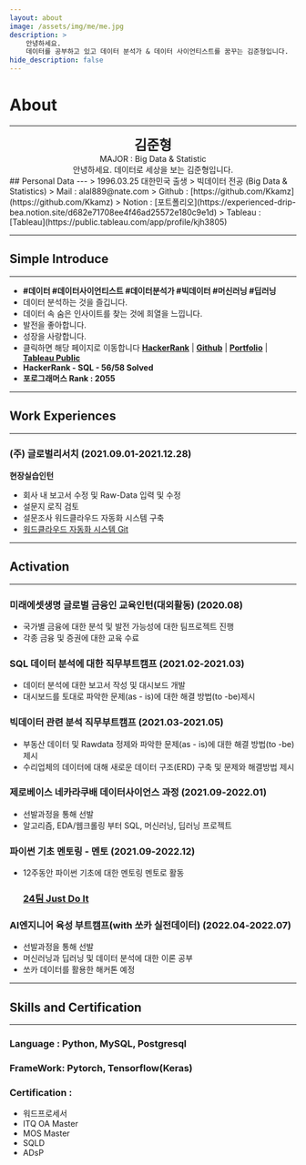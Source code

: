 ```yaml
---
layout: about
image: /assets/img/me/me.jpg
description: >
    안녕하세요.
    데이터를 공부하고 있고 데이터 분석가 & 데이터 사이언티스트를 꿈꾸는 김준형입니다.    
hide_description: false
---
```


# About
<!--author-->
***
<center>
<span style="font-size:170%;font-weight:bold"> 김준형  
</span>
</center>
<center>MAJOR : Big Data & Statistic</center>
<center>안녕하세요. 데이터로 세상을 보는 김준형입니다.</center>
## Personal Data
---
> 1996.03.25 대한민국 출생 
> 빅데이터 전공 (Big Data & Statistics)   
> Mail : alal889@nate.com  
> Github : [https://github.com/Kkamz](https://github.com/Kkamz)  
> Notion : [포트폴리오](https://experienced-drip-bea.notion.site/d682e71708ee4f46ad25572e180c9e1d)  
> Tableau : [Tableau](https://public.tableau.com/app/profile/kjh3805)  

---
## Simple Introduce
---
- **#데이터 #데이터사이언티스트 #데이터분석가 #빅데이터 #머신러닝 #딥러닝**  
- 데이터 분석하는 것을 즐깁니다.  
- 데이터 속 숨은 인사이트를 찾는 것에 희열을 느낍니다.  
- 발전을 좋아합니다.  
- 성장을 사랑합니다.  
- 클릭하면 해당 페이지로 이동합니다 [**HackerRank**](https://www.hackerrank.com/alal889) | **[Github](https://github.com/Kkamz)** | [**Portfolio**](https://www.notion.so/f159cbae3e414bc5abe37e03258aa3e1) | [**Tableau Public**](https://public.tableau.com/app/profile/kjh3805)  
- **HackerRank - SQL - 56/58 Solved**  
- **포로그래머스 Rank :  2055**  

---
## Work Experiences
---
### (주) 글로벌리서치 (2021.09.01-2021.12.28)
**현장실습인턴**
- 회사 내 보고서 수정 및 Raw-Data 입력 및 수정
- 설문지 로직 검토
- 설문조사 워드클라우드 자동화 시스템 구축
- [워드클라우드 자동화 시스템 Git](https://github.com/Kkamz/wordCloud.git)

---
## Activation
---
### 미래에셋생명 글로벌 금융인 교육인턴(대외활동) (2020.08)  
- 국가별 금융에 대한 분석 및 발전 가능성에 대한 팀프로젝트 진행  
- 각종 금융 및 증권에 대한 교육 수료  

### SQL 데이터 분석에 대한 직무부트캠프 (2021.02-2021.03)
- 데이터 분석에 대한 보고서 작성 및 대시보드 개발  
- 대시보드를 토대로 파악한 문제(as - is)에 대한 해결 방법(to -be)제시

### 빅데이터 관련 분석 직무부트캠프 (2021.03-2021.05)
- 부동산 데이터 및 Rawdata 정제와 파악한 문제(as - is)에 대한 해결 방법(to -be)제시
- 수리업체의 데이터에 대해 새로운 데이터 구조(ERD) 구축 및 문제와 해결방법 제시

### 제로베이스 네카라쿠배 데이터사이언스 과정 (2021.09-2022.01)
- 선발과정을 통해 선발
- 알고리즘, EDA/웹크롤링 부터 SQL, 머신러닝, 딥러닝 프로젝트

### **파이썬 기초 멘토링 - 멘토** (2021.09-2022.12)
- 12주동안 파이썬 기초에 대한 멘토링 멘토로 활동
    ### [24팀 Just Do It](https://www.notion.so/24-Just-Do-It-4eec43b91e61411081b65ae025caaad2)
    
### AI엔지니어 육성 부트캠프(with 쏘카 실전데이터) (2022.04-2022.07)
- 선발과정을 통해 선발
- 머신러닝과 딥러닝 및 데이터 분석에 대한 이론 공부
- 쏘카 데이터를 활용한 해커톤 예정

---
## Skills and Certification
---
### Language : Python, MySQL, Postgresql  
### FrameWork: Pytorch, Tensorflow(Keras)  
### Certification :  
- 워드프로세서  
- ITQ OA Master  
- MOS Master  
- SQLD  
- ADsP  